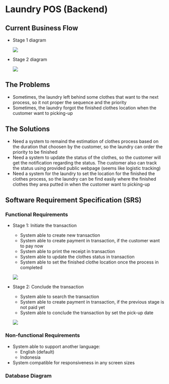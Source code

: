 # Laundry POS (Backend)

## Current Business Flow

- Stage 1 diagram

  ![](./docs/current-flow-diagram-stage-1.png)

- Stage 2 diagram

  ![](./docs/current-flow-diagram-stage-2.png)

## The Problems

- Sometimes, the laundry left behind some clothes that want to the next process, so it not proper the sequence and the priority
- Sometimes, the laundry forgot the finished clothes location when the customer want to picking-up

## The Solutions

- Need a system to remaind the estimation of clothes process based on the duration that choosen by the customer, so the laundry can order the priority to be finished
- Need a system to update the status of the clothes, so the customer will get the notification regarding the status. The customer also can track the status using provided public webpage (seems like logistic tracking)
- Need a system for the laundry to set the location for the finished the clothes process, so the laundry can be find easily where the finished clothes they area putted in when the customer want to picking-up

## Software Requirement Specification (SRS)

### Functional Requirements

- Stage 1: Initiate the transaction

  - System able to create new transaction
  - System able to create payment in transaction, if the customer want to pay now
  - System able to print the receipt in transaction
  - System able to update the clothes status in transaction
  - System able to set the finished clothe location once the process in completed

  ![](./docs/system-flow-diagram-stage-1.jpg)

- Stage 2: Conclude the transaction

  - System able to search the transaction
  - System able to create payment in transaction, if the previous stage is not paid yet
  - System able to conclude the transaction by set the pick-up date

  ![](./docs/system-flow-diagram-stage-2.jpg)

### Non-functional Requirements

- System able to support another language:
  - English (default)
  - Indonesia
- System compatible for responsiveness in any screen sizes

### Database Diagram
